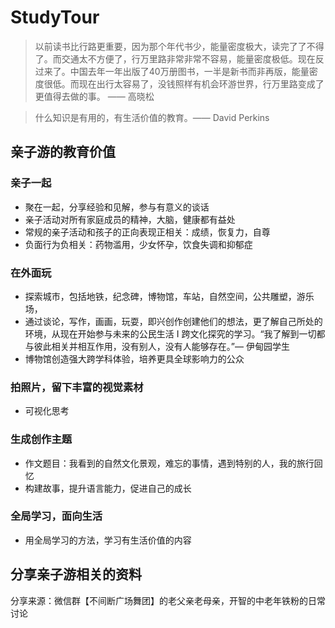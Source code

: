 # StudyTour

> 以前读书比行路更重要，因为那个年代书少，能量密度极大，读完了了不得了。而交通太不方便了，行万里路非常非常不容易，能量密度极低。现在反过来了。中国去年一年出版了40万册图书，一半是新书而非再版，能量密度很低。而现在出行太容易了，没钱照样有机会环游世界，行万里路变成了更值得去做的事。 —— 高晓松

> 什么知识是有用的，有生活价值的教育。—— David Perkins

## 亲子游的教育价值

### 亲子一起

* 聚在一起，分享经验和见解，参与有意义的谈话
* 亲子活动对所有家庭成员的精神，大脑，健康都有益处
* 常规的亲子活动和孩子的正向表现正相关：成绩，恢复力，自尊
* 负面行为负相关：药物滥用，少女怀孕，饮食失调和抑郁症

### 在外面玩

* 探索城市，包括地铁，纪念碑，博物馆，车站，自然空间，公共雕塑，游乐场，
* 通过谈论，写作，画画，玩耍，即兴创作创建他们的想法，更了解自己所处的环境，从现在开始参与未来的公民生活
I 跨文化探究的学习。“我了解到一切都与彼此相关并相互作用，没有别人，没有人能够存在。”— 伊甸园学生
* 博物馆创造强大跨学科体验，培养更具全球影响力的公众

### 拍照片，留下丰富的视觉素材

* 可视化思考

### 生成创作主题

* 作文题目：我看到的自然文化景观，难忘的事情，遇到特别的人，我的旅行回忆
* 构建故事，提升语言能力，促进自己的成长

### 全局学习，面向生活

* 用全局学习的方法，学习有生活价值的内容


## 分享亲子游相关的资料

分享来源：微信群【不间断广场舞团】的老父亲老母亲，开智的中老年铁粉的日常讨论



